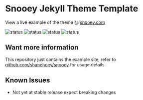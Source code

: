 # Snooey Jekyll Theme Template

View a live example of the theme @ [snooey.com](https://snooey.com)

![status](https://img.shields.io/static/v1?label=Known%20Issues&color=red&message=Major)
![status](https://img.shields.io/netlify/4a073a6e-02dd-40a8-94e0-1bcb2179fa64?label=Build%20Status)
![status](https://img.shields.io/github/last-commit/shanehoey/snooey?label=Lastest%20Commit%20Remote%20Theme)
![status](https://img.shields.io/github/last-commit/shanehoey/snooey-template?label=Lastest%20Commit%20Example%20Site)

## Want more information

This repository just contains the example site, refer to [github.com/shanehoey/snooey](https://github.com/shanehoey/snooey) for usage details

## Known Issues

- Not yet at stable release expect breaking changes
